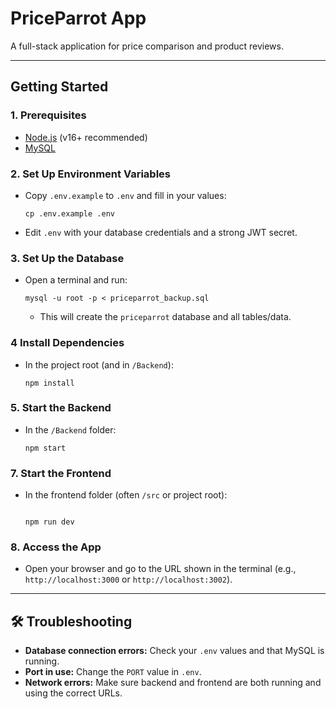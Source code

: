 # PriceParrot App

A full-stack application for price comparison and product reviews.

---

## Getting Started

### 1. Prerequisites
- [Node.js](https://nodejs.org/) (v16+ recommended)
- [MySQL](https://www.mysql.com/) 


### 2. Set Up Environment Variables
- Copy `.env.example` to `.env` and fill in your values:
  ```
  cp .env.example .env
  ```
- Edit `.env` with your database credentials and a strong JWT secret.

### 3. Set Up the Database
- Open a terminal and run:
  ```
  mysql -u root -p < priceparrot_backup.sql
  ```
  - This will create the `priceparrot` database and all tables/data.


### 4 Install Dependencies
- In the project root (and in `/Backend`):
  ```
  npm install

  ```

### 5. Start the Backend
- In the `/Backend` folder:
  ```
  npm start
  ```

### 7. Start the Frontend
- In the frontend folder (often `/src` or project root):
  ```

  npm run dev
  ```

### 8. Access the App
- Open your browser and go to the URL shown in the terminal (e.g., `http://localhost:3000` or `http://localhost:3002`).

---

## 🛠 Troubleshooting
- **Database connection errors:** Check your `.env` values and that MySQL is running.
- **Port in use:** Change the `PORT` value in `.env`.
- **Network errors:** Make sure backend and frontend are both running and using the correct URLs.


